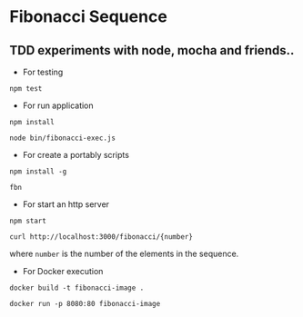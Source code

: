 Fibonacci Sequence
====================================================

TDD experiments with node, mocha and friends..
----------------------------------------------

- For testing

`npm test`

- For run application

`npm install`

`node bin/fibonacci-exec.js`

- For create a portably scripts

`npm install -g`

`fbn`

- For start an http server

`npm start`

`curl http://localhost:3000/fibonacci/{number}`

where ``number`` is the number of the elements in the sequence.

- For Docker execution

`docker build -t fibonacci-image . `

`docker run -p 8080:80 fibonacci-image`
